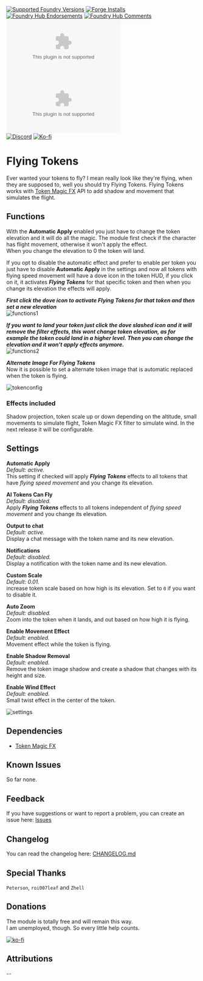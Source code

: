 [![Supported Foundry Versions](https://img.shields.io/endpoint?url=https://foundryshields.com/version?url=https://github.com/LeafWulf/flying-tokens/releases/latest/download/module.json)](https://foundryvtt.com/packages/flying-tokens) [![Forge Installs](https://img.shields.io/badge/dynamic/json?label=Forge%20Installs&query=package.installs&suffix=%25&url=https%3A%2F%2Fforge-vtt.com%2Fapi%2Fbazaar%2Fpackage%2Fflying-tokens&colorB=4aa94a)](https://forge-vtt.com/bazaar#sort=updated&package=flying-tokens)  
[![Foundry Hub Endorsements](https://img.shields.io/endpoint?logoColor=white&url=https%3A%2F%2Fwww.foundryvtt-hub.com%2Fwp-json%2Fhubapi%2Fv1%2Fpackage%2Fflying-tokens%2Fshield%2Fendorsements)](https://www.foundryvtt-hub.com/package/flying-tokens/)
[![Foundry Hub Comments](https://img.shields.io/endpoint?logoColor=white&url=https%3A%2F%2Fwww.foundryvtt-hub.com%2Fwp-json%2Fhubapi%2Fv1%2Fpackage%2Fflying-tokens%2Fshield%2Fcomments)](https://www.foundryvtt-hub.com/package/flying-tokens/)  
[![Latest Downloads](https://img.shields.io/github/downloads/LeafWulf/flying-tokens/latest/module.zip?logo=github&color=238636&label=latest%20downloads)](https://github.com/LeafWulf/flying-tokens/releases/latest) [![Total Downloads](https://img.shields.io/github/downloads/LeafWulf/flying-tokens/module.zip?logo=github&color=238636&label=total%20downloads)](https://github.com/LeafWulf/flying-tokens/releases)  
[![Discord](https://dcbadge.vercel.app/api/shield/219289132235489280?style=flat)](https://discordapp.com/users/219289132235489280) [![Ko-fi](https://img.shields.io/badge/Ko--fi-winterwulf-ff5e5b?logo=kofi&logoColor=white&)](https://ko-fi.com/winterwulf)

# Flying Tokens

Ever wanted your tokens to fly? I mean really look like they're flying, when they are supposed to, well you should try Flying Tokens.
Flying Tokens works with [Token Magic FX](https://foundryvtt.com/packages/tokenmagic) API to add shadow and movement that simulates the flight.

## Functions

With the **Automatic Apply** enabled you just have to change the token elevation and it will do all the magic. The module first check if the character has flight movement, otherwise it won't apply the effect.  
When you change the elevation to 0 the token will land.

If you opt to disable the automatic effect and prefer to enable per token you just have to disable **Automatic Apply** in the settings and now all tokens with flying speed movement will have a dove icon in the token HUD, if you click on it, it activates ***Flying Tokens*** for that specific token and then when you change its elevation the effects will apply.

***First click the dove icon to activate *Flying Tokens* for that token and then set a new elevation***  
![functions1](readme/functions1.png)

***If you want to land your token just click the dove slashed icon and it will remove the filter effects, this wont change token elevation, as for example the token could land in a higher level. Then you can change the elevation and it won't apply effects anymore.***  
![functions2](readme/functions2.png)

***Alternate Image For Flying Tokens***  
Now it is possible to set a alternate token image that is automatic replaced when the token is flying.

![tokenconfig](readme/tokenconfig.png)

### Effects included
Shadow projection, token scale up or down depending on the altitude, small movements to simulate flight, Token Magic FX filter to simulate wind. In the next release it will be configurable.

## Settings
**Automatic Apply**  
*Default: active.*  
This setting if checked will apply ***Flying Tokens*** effects to all tokens that have *flying speed movement* and you change its elevation.

**Al Tokens Can Fly**  
*Default: disabled.*  
Apply ***Flying Tokens*** effects to all tokens independent of *flying speed movement* and you change its elevation.

**Output to chat**  
*Default: active.*  
Display a chat message with the token name and its new elevation.

**Notifications**  
*Default: disabled.*  
Display a notification with the token name and its new elevation.

**Custom Scale**  
*Default: 0.01.*  
increase token scale based on how high is its elevation. Set to `0` if you want to disable it. 

**Auto Zoom**  
*Default: disabled.*  
Zoom into the token when it lands, and out based on how high it is flying.

**Enable Movement Effect**  
*Default: enabled.*  
Movement effect while the token is flying.

**Enable Shadow Removal**  
*Default: enabled.*  
Remove the token image shadow and create a shadow that changes with its height and size.

**Enable Wind Effect**  
*Default: enabled.*  
Small twist effect in the center of the token. 

![settings](readme/settings.png)

## Dependencies
- [Token Magic FX](https://foundryvtt.com/packages/tokenmagic)

## Known Issues
So far none.

## Feedback
If you have suggestions or want to report a problem, you can create an issue here: [Issues](../../issues)

## Changelog
You can read the changelog here: [CHANGELOG.md](/CHANGELOG.md)

## Special Thanks
`Peterson`, `roi007leaf` and `Zhell`

## Donations
The module is totally free and will remain this way.  
I am unemployed, though. So every little help counts.

[![ko-fi](https://ko-fi.com/img/githubbutton_sm.svg)](https://ko-fi.com/winterwulf)

## Attributions
--
